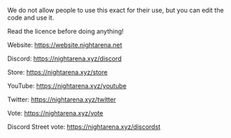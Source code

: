 We do not allow people to use this exact for their use, but you can edit the code and use it.

Read the licence before doing anything!


Website: https://website.nightarena.net

Discord: https://nightarena.xyz/discord

Store: https://nightarena.xyz/store

YouTube: https://nightarena.xyz/youtube

Twitter: https://nightarena.xyz/twitter

Vote: https://nightarena.xyz/vote

Discord Street vote: https://nightarena.xyz/discordst
